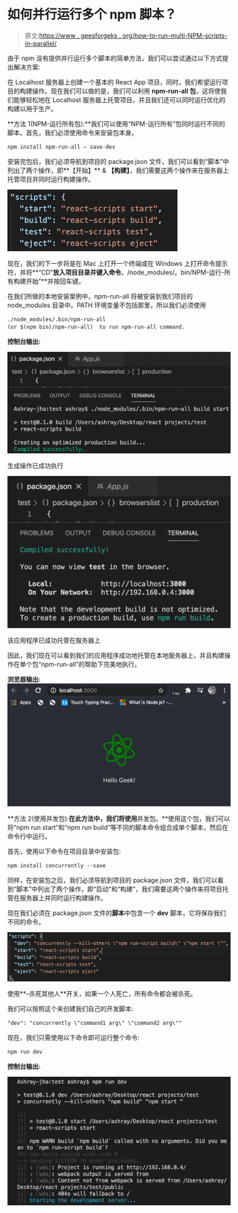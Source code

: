 # 如何并行运行多个 npm 脚本？

> 原文:[https://www . geesforgeks . org/how-to-run-multi-NPM-scripts-in-parallel/](https://www.geeksforgeeks.org/how-to-run-multiple-npm-scripts-in-parallel/)

由于 npm 没有提供并行运行多个脚本的简单方法，我们可以尝试通过以下方式提出解决方案:

在 Localhost 服务器上创建一个基本的 React App 项目，同时，我们希望运行项目的构建操作。现在我们可以做的是，我们可以利用 **npm-run-all 包**，这将使我们能够轻松地在 Localhost 服务器上托管项目，并且我们还可以同时运行优化的构建以用于生产。

**方法 1(NPM-运行所有包):**我们可以使用“NPM-运行所有”包同时运行不同的脚本。首先，我们必须使用命令来安装包本身。

```html
npm install npm-run-all — save-dev
```

安装完包后，我们必须导航到项目的 package.json 文件，我们可以看到“脚本”中列出了两个操作，即**【开始】** & **【构建】**，我们需要这两个操作来在服务器上托管项目并同时运行构建操作。

![](img/a0c674f574cefc068870a9e20e39510b.png)

现在，我们的下一步将是在 Mac 上打开一个终端或在 Windows 上打开命令提示符，并将**“CD”**放入项目目录并键入命令**。/node_modules/。bin/NPM-运行-所有构建开始”**并按回车键。

在我们所做的本地安装案例中，npm-run-all 将被安装到我们项目的 node_modules
目录中。PATH 环境变量不包括那里，所以我们必须使用

```html
./node_modules/.bin/npm-run-all 
(or $(npm bin)/npm-run-all)  to run npm-run-all command.
```

**控制台输出:**

![](img/324cc1dfc20ba85beaba13b19850a1b7.png)

生成操作已成功执行

![](img/b2f8e9bed04a949fe295100d477a0f75.png)

该应用程序已成功托管在服务器上

因此，我们现在可以看到我们的应用程序成功地托管在本地服务器上，并且构建操作在单个包“npm-run-all”的帮助下完美地执行。

**浏览器输出:** ![](img/1b4fa3b79e74e4d18966e8ecca827315.png)

**方法 2(使用并发包):**在此方法中，我们将使用**并发包。**使用这个包，我们可以将“npm run start”和“npm run build”等不同的脚本命令组合成单个脚本，然后在命令行中运行。

首先，使用以下命令在项目目录中安装包:

```html
npm install concurrently --save
```

同样，在安装包之后，我们必须导航到项目的 package.json 文件，我们可以看到“脚本”中列出了两个操作，即“启动”和“构建”，我们需要这两个操作来将项目托管在服务器上并同时运行构建操作。

现在我们必须在 package.json 文件的**脚本**中包含一个 **dev** 脚本，它将保存我们不同的命令。

![](img/5cfbf0b1f42190e41597425fd2ef7937.png)

使用**–杀死其他人**开关，如果一个人死亡，所有命令都会被杀死。

我们可以按照这个来创建我们自己的开发脚本:

```html
"dev": "concurrently \"command1 arg\" \"command2 arg\""
```

现在，我们只需使用以下命令即可运行整个命令:

```html
npm run dev
```

**控制台输出:**

![](img/a35edf6b92ea1ee25ec9fd0423929208.png)
